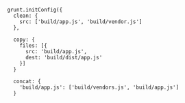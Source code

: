 
    grunt.initConfig({
      clean: {
        src: ['build/app.js', 'build/vendor.js']
      },

      copy: {
        files: [{
          src: 'build/app.js',
          dest: 'build/dist/app.js'
        }]
      }

      concat: {
        'build/app.js': ['build/vendors.js', 'build/app.js']
      }
